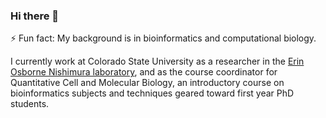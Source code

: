 ### Hi there 👋

⚡ Fun fact: My background is in bioinformatics and computational biology.  

I currently work at Colorado State University as a researcher in the [Erin Osborne Nishimura laboratory](onishlab.colostate.edu), and as the course coordinator for Quantitative Cell and Molecular Biology, an introductory course on bioinformatics subjects and techniques geared toward first year PhD students.


<!--
**meekrob/meekrob** is a ✨ _special_ ✨ repository because its `README.md` (this file) appears on your GitHub profile.

Here are some ideas to get you started:

- 🔭 I’m currently working on ...
- 🌱 I’m currently learning ...
- 👯 I’m looking to collaborate on ...
- 🤔 I’m looking for help with ...
- 💬 Ask me about ...
- 📫 How to reach me: ...
- 😄 Pronouns: ...
- ⚡ Fun fact: ...
-->
